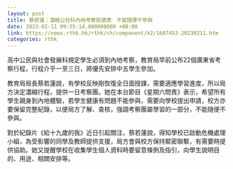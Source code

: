 ```yaml
---
layout: post
title: 蔡若蓮：濃縮公社科內地考察助適應　不能隨便不參與
date: 2023-02-11 09:55:14.000000000 +08:00
link: https://news.rthk.hk/rthk/ch/component/k2/1687453-20230211.htm
categories: rthk
---
```


高中公民與社會發展科規定學生必須到內地考察，教育局早前公布22個廣東省考察行程，行程介乎一至三日，將優先安排中五學生參加。

教育局局長蔡若蓮說，有學校反映剛恢復全日面授課，需要適應學習進度，所以局方決定濃縮行程，提供一日考察團。她在本台節目《星期六問責》表示，希望所有學生親身到內地體驗，若學生健康有問題不能參與，需要向學校提出申請，校方亦要保留完整紀錄，以便局方了解、查核，強調考察團屬學習的一部分，不能隨便不參與。

對於紀錄片《給十九歲的我》近日引起關注，蔡若蓮說，得知學校已啟動危機處理小組，為受影響的同學及教師提供支援，局方會與校方保持緊密聯繫，有需要時提供協助。她又提醒學校在收集學生個人資料時要留意條例及指引，向學生說明目的、用途、相關安排等。
